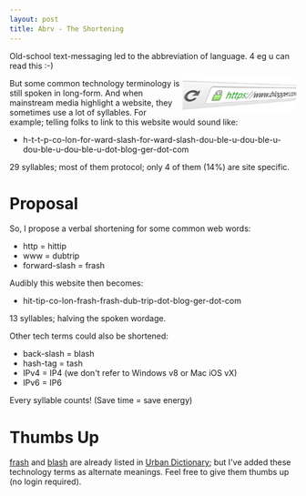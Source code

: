 ```yaml
---
layout: post
title: Abrv - The Shortening
---
```


Old-school text-messaging led to the abbreviation of language. 4 eg u can read this :-)

<img src="../images/20130102-abrv_theshortening.png" alt="https://www" width="200" style="float:right;">

But some common technology terminology is still spoken in long-form. And when mainstream media highlight a website, they sometimes use a lot of syllables. For example; telling folks to link to this website would sound like:
* h-t-t-p-co-lon-for-ward-slash-for-ward-slash-dou-ble-u-dou-ble-u-dou-ble-u-dou-ble-u-dot-blog-ger-dot-com

29 syllables; most of them protocol; only 4 of them (14%) are site specific.

# Proposal

So, I propose a verbal shortening for some common web words:
* http = hittip
* www = dubtrip
* forward-slash = frash

Audibly this website then becomes:
* hit-tip-co-lon-frash-frash-dub-trip-dot-blog-ger-dot-com

13 syllables; halving the spoken wordage.

Other tech terms could also be shortened:
* back-slash = blash
* hash-tag = tash
* IPv4 = IP4 (we don't refer to Windows v8 or Mac iOS vX)
* IPv6 = IP6

Every syllable counts! (Save time = save energy)

# Thumbs Up

[frash](http://www.urbandictionary.com/define.php?term=frash) and [blash](http://www.urbandictionary.com/define.php?term=blash) are already listed in [Urban Dictionary](http://www.urbandictionary.com/); but I've added these technology terms as alternate meanings. Feel free to give them thumbs up (no login required).